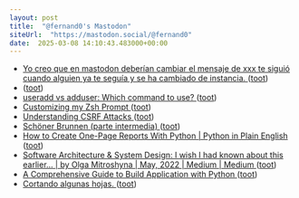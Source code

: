```yaml
---
layout: post
title:  "@fernand0's Mastodon"
siteUrl:  "https://mastodon.social/@fernand0"
date:  2025-03-08 14:10:43.483000+00:00
---
```

*  [Yo creo que en mastodon deberían cambiar el mensaje de xxx te siguió cuando alguien ya te seguía y se ha cambiado de instancia.  ](https://mastodon.social/@fernand0/114127211297449274) ([toot](https://mastodon.social/@fernand0/114127211297449274))
*  [ ](https://mastodon.social/@saper) ([toot](https://mastodon.social/@fernand0/114127202024280456))
*  [useradd vs adduser: Which command to use? ](https://dev.to/kcdchennai/useradd-vs-adduser-which-command-to-use-3mb) ([toot](https://mastodon.social/@fernand0/114126869161705670))
*  [Customizing my Zsh Prompt ](https://dev.to/cassidoo/customizing-my-zsh-prompt-341) ([toot](https://mastodon.social/@fernand0/114126512974245508))
*  [Understanding CSRF Attacks ](https://dev.to/zellwk/understanding-csrf-attacks-36a) ([toot](https://mastodon.social/@fernand0/114126429065294308))
*  [Schöner Brunnen (parte intermedia) ](https://www.flickr.com/photos/fernand0/54360084759) ([toot](https://mastodon.social/@fernand0/114126417073486488))
*  [How to Create One-Page Reports With Python \| Python in Plain English ](https://python.plainenglish.io/one-page-reports-with-python-adf58432ae4) ([toot](https://mastodon.social/@fernand0/114126114330031607))
*  [Software Architecture & System Design: I wish I had known about this earlier… \| by Olga Mitroshyna \| May, 2022 \| Medium \| Medium ](https://medium.com/@olgamitroshyna/software-architecture-i-wish-i-had-known-about-this-earlier-4df43eae57d) ([toot](https://mastodon.social/@fernand0/114124505182651461))
*  [A Comprehensive Guide to Build Application with Python ](https://code.likeagirl.io/a-comprehensive-guide-to-build-application-with-python-ba6c71c26f1) ([toot](https://mastodon.social/@fernand0/114122564312348773))
*  [Cortando algunas hojas. ](https://avecesunafoto.wordpress.com/2025/03/07/cortando-algunas-hojas) ([toot](https://mastodon.social/@fernand0/114122564087289006))
